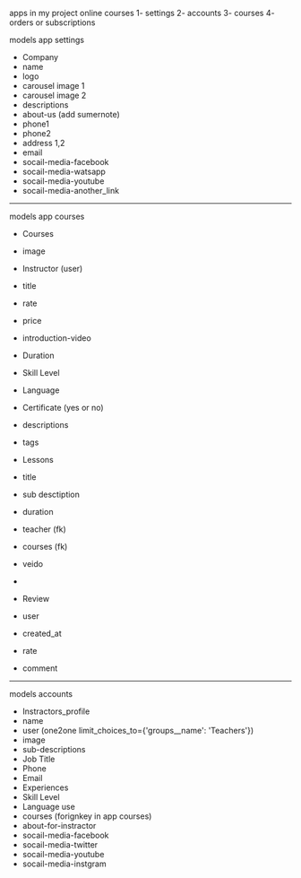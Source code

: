
apps in my project online courses
 1- settings
 2- accounts
 3- courses
 4- orders or subscriptions



models app settings

- Company
 - name
 - logo
 - carousel image 1 
 - carousel image 2
 - descriptions
 - about-us (add sumernote)
 - phone1
 - phone2
 - address 1,2
 - email
 - socail-media-facebook
 - socail-media-watsapp
 - socail-media-youtube
 - socail-media-another_link

_______________________________________________________________


models app courses

- Courses 
 - image
 - Instructor (user)
 - title
 - rate
 - price 
 - introduction-video
 - Duration
 - Skill Level
 - Language
 - Certificate (yes or no)
 - descriptions
 - tags 
 

- Lessons
 - title
 - sub desctiption
 - duration
 - teacher (fk)
 - courses (fk)
 - veido 
 - 
 


- Review 
 - user
 - created_at
 - rate
 - comment


_______________________________________________________________


models accounts

- Instractors_profile
 - name 
 - user (one2one limit_choices_to={'groups__name': 'Teachers'})
 - image
 - sub-descriptions
 - Job Title
 - Phone
 - Email
 - Experiences
 - Skill Level
 - Language use
 - courses (forignkey in app courses)
 - about-for-instractor
 - socail-media-facebook
 - socail-media-twitter
 - socail-media-youtube
 - socail-media-instgram




